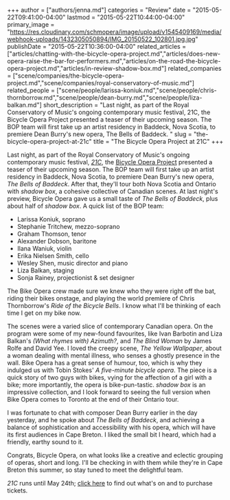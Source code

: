 +++
author = ["authors/jenna.md"]
categories = "Review"
date = "2015-05-22T09:41:00-04:00"
lastmod = "2015-05-22T10:44:00-04:00"
primary_image = "https://res.cloudinary.com/schmopera/image/upload/v1545409169/media/webhook-uploads/1432305050894/IMG_20150522_102801.jpg.jpg"
publishDate = "2015-05-22T10:36:00-04:00"
related_articles = ["articles/chatting-with-the-bicycle-opera-project.md","articles/does-new-opera-raise-the-bar-for-performers.md","articles/on-the-road-the-bicycle-opera-project.md","articles/in-review-shadow-box.md"]
related_companies = ["scene/companies/the-bicycle-opera-project.md","scene/companies/royal-conservatory-of-music.md"]
related_people = ["scene/people/larissa-koniuk.md","scene/people/chris-thornborrow.md","scene/people/dean-burry.md","scene/people/liza-balkan.md"]
short_description = "Last night, as part of the Royal Conservatory of Music&#039;s ongoing contemporary music festival, 21C, the Bicycle Opera Project presented a teaser of their upcoming season. The BOP team will first take up an artist residency in Baddeck, Nova Scotia, to premiere Dean Burry&#039;s new opera, The Bells of Baddeck. "
slug = "the-bicycle-opera-project-at-21c"
title = "The Bicycle Opera Project at 21C"
+++

Last night, as part of the Royal Conservatory of Music's ongoing contemporary music festival, [*21C*](https://www.rcmusic.ca/media/news-releases/21c-music-festival), the [Bicycle Opera Project](/scene/companies/the-bicycle-opera-project/) presented a teaser of their upcoming season. The BOP team will first take up an artist residency in Baddeck, Nova Scotia, to premiere Dean Burry's new opera, *The Bells of Baddeck*. After that, they'll tour both Nova Scotia and Ontario with *shadow box*, a cohesive collective of Canadian scenes. At last night's preview, Bicycle Opera gave us a small taste of *The Bells of Baddeck*, plus about half of *shadow box*. A quick list of the BOP team:

- Larissa Koniuk, soprano
- Stephanie Tritchew, mezzo-soprano
- Graham Thomson, tenor
- Alexander Dobson, baritone
- Ilana Waniuk, violin
- Erika Nielsen Smith, cello
- Wesley Shen, music director and piano
- Liza Balkan, staging
- Sonja Rainey, projectionist & set designer

The Bike Opera crew made sure we knew who they were right off the bat, riding their bikes onstage, and playing the world premiere of Chris Thornborrow's *Ride of the Bicycle Bells*. I know what I'll be thinking of each time I get on my bike now. 

The scenes were a varied slice of contemporary Canadian opera. On the program were some of my new-found favourites, like Ivan Barbotin and Liza Balkan's *(What rhymes with) Azimuth?*, and *The Blind Woman* by James Rolfe and David Yee. I loved the creepy scene, *The Yellow Wallpaper*, about a woman dealing with mental illness, who senses a ghostly presence in the wall. Bike Opera has a great sense of humour, too, which is why they indulged us with Tobin Stokes' *A five-minute bicycle opera*. The piece is a quick story of two guys with bikes, vying for the affection of a girl with a bike; more importantly, the opera is bike-pun-tastic. *shadow box* is an impressive collection, and I look forward to seeing the full version when Bike Opera comes to Toronto at the end of their Ontario tour.

I was fortunate to chat with composer Dean Burry earlier in the day yesterday, and he spoke about *The Bells of Baddeck*, and achieving a balance of sophistication and accessibility with his opera, which will have its first audiences in Cape Breton. I liked the small bit I heard, which had a friendly, earthy sound to it. 

Congrats, Bicycle Opera, on what looks like a creative and eclectic grouping of operas, short and long. I'll be checking in with them while they're in Cape Breton this summer, so stay tuned to meet the delightful team.

*21C* runs until May 24th; [click here](https://performance.rcmusic.ca/21c) to find out what's on and to purchase tickets.

